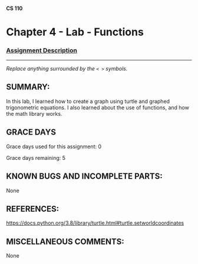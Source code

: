 #### CS 110
# Chapter 4 - Lab - Functions

### [Assignment Description](https://docs.google.com/document/d/1V20D_upUX4MO8YmskKlRB25Yu2pCEv3-h8z4EAfrSno/edit?usp=sharing)

***

_Replace anything surrounded by the `< >` symbols._

## SUMMARY:

In this lab, I learned how to create a graph using turtle and graphed trigonometric equations. I also learned about the use of functions, and how the math library works.

## GRACE DAYS
Grace days used for this assignment: 0

Grace days remaining: 5

## KNOWN BUGS AND INCOMPLETE PARTS:

None

## REFERENCES:

https://docs.python.org/3.8/library/turtle.html#turtle.setworldcoordinates

## MISCELLANEOUS COMMENTS:

None